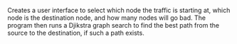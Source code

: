 Creates a user interface to select which node the traffic is starting at, which node is the destination node, 
and how many nodes will go bad. The program then runs a Djikstra graph search to find the best path from the  
source to the destination, if such a path exists.
